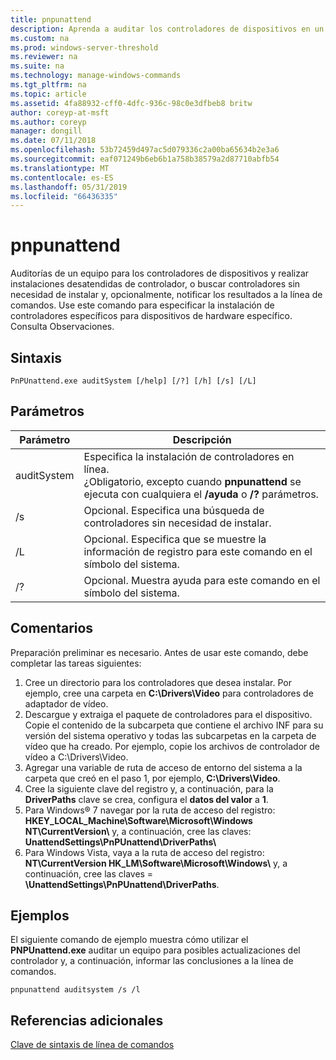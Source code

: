 ```yaml
---
title: pnpunattend
description: Aprenda a auditar los controladores de dispositivos en un equipo, así como realizar instalaciones de controlador de modo silencioso.
ms.custom: na
ms.prod: windows-server-threshold
ms.reviewer: na
ms.suite: na
ms.technology: manage-windows-commands
ms.tgt_pltfrm: na
ms.topic: article
ms.assetid: 4fa88932-cff0-4dfc-936c-98c0e3dfbeb8 britw
author: coreyp-at-msft
ms.author: coreyp
manager: dongill
ms.date: 07/11/2018
ms.openlocfilehash: 53b72459d497ac5d079336c2a00ba65634b2e3a6
ms.sourcegitcommit: eaf071249b6eb6b1a758b38579a2d87710abfb54
ms.translationtype: MT
ms.contentlocale: es-ES
ms.lasthandoff: 05/31/2019
ms.locfileid: "66436335"
---
```

# <a name="pnpunattend"></a>pnpunattend

Auditorías de un equipo para los controladores de dispositivos y realizar instalaciones desatendidas de controlador, o buscar controladores sin necesidad de instalar y, opcionalmente, notificar los resultados a la línea de comandos. Use este comando para especificar la instalación de controladores específicos para dispositivos de hardware específico. Consulta Observaciones.

## <a name="syntax"></a>Sintaxis

```
PnPUnattend.exe auditSystem [/help] [/?] [/h] [/s] [/L]
```

## <a name="parameters"></a>Parámetros

|Parámetro|Descripción|
|---------|-----------|
|auditSystem|Especifica la instalación de controladores en línea.</br>¿Obligatorio, excepto cuando **pnpunattend** se ejecuta con cualquiera el **/ayuda** o **/?** parámetros.|
|/s|Opcional. Especifica una búsqueda de controladores sin necesidad de instalar.|
|/L|Opcional. Especifica que se muestre la información de registro para este comando en el símbolo del sistema.|
|/?|Opcional. Muestra ayuda para este comando en el símbolo del sistema.|

## <a name="remarks"></a>Comentarios

Preparación preliminar es necesario. Antes de usar este comando, debe completar las tareas siguientes:

1. Cree un directorio para los controladores que desea instalar. Por ejemplo, cree una carpeta en **C:\Drivers\Video** para controladores de adaptador de vídeo.
2. Descargue y extraiga el paquete de controladores para el dispositivo. Copie el contenido de la subcarpeta que contiene el archivo INF para su versión del sistema operativo y todas las subcarpetas en la carpeta de vídeo que ha creado. Por ejemplo, copie los archivos de controlador de vídeo a C:\Drivers\Video.
3. Agregar una variable de ruta de acceso de entorno del sistema a la carpeta que creó en el paso 1, por ejemplo, **C:\Drivers\Video**.
4. Cree la siguiente clave del registro y, a continuación, para la **DriverPaths** clave se crea, configura el **datos del valor** a **1**.
5. Para Windows® 7 navegar por la ruta de acceso del registro: **HKEY_LOCAL_Machine\Software\Microsoft\Windows NT\CurrentVersion\\** y, a continuación, cree las claves: **UnattendSettings\PnPUnattend\DriverPaths\\**
6. Para Windows Vista, vaya a la ruta de acceso del registro: **NT\CurrentVersion HK_LM\Software\Microsoft\Windows\\** y, a continuación, cree las claves = **\UnattendSettings\PnPUnattend\DriverPaths**.

## <a name="examples"></a>Ejemplos

El siguiente comando de ejemplo muestra cómo utilizar el **PNPUnattend.exe** auditar un equipo para posibles actualizaciones del controlador y, a continuación, informar las conclusiones a la línea de comandos.

```
pnpunattend auditsystem /s /l 
```

## <a name="additional-references"></a>Referencias adicionales

[Clave de sintaxis de línea de comandos](command-line-syntax-key.md)